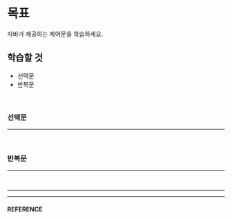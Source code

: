 # 목표
자바가 제공하는 제어문을 학습하세요.

## 학습할 것
  - 선택문
  - 반복문
<br>


### 선택문
---
<br>


### 반복문
---
<br>


___
___
#### REFERENCE
>
